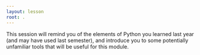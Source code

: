 ```yaml
---
layout: lesson
root: .
---
```


This session will remind you of the elements of Python you learned last year
(and may have used last semester), and introduce you to some potentially
unfamiliar tools that will be useful for this module.

